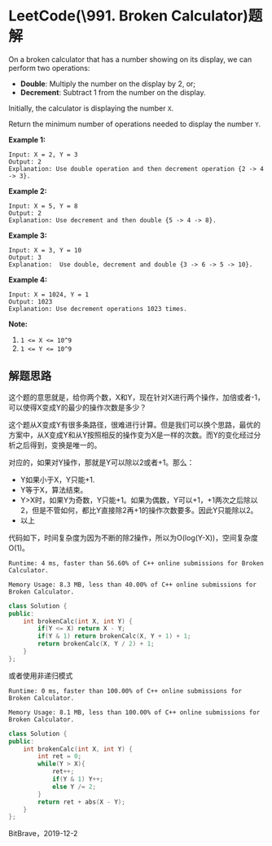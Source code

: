 # LeetCode(\991. Broken Calculator)题解

On a broken calculator that has a number showing on its display, we can perform two operations:

- **Double**: Multiply the number on the display by 2, or;
- **Decrement**: Subtract 1 from the number on the display.

Initially, the calculator is displaying the number `X`.

Return the minimum number of operations needed to display the number `Y`.

 

**Example 1:**

```
Input: X = 2, Y = 3
Output: 2
Explanation: Use double operation and then decrement operation {2 -> 4 -> 3}.
```

**Example 2:**

```
Input: X = 5, Y = 8
Output: 2
Explanation: Use decrement and then double {5 -> 4 -> 8}.
```

**Example 3:**

```
Input: X = 3, Y = 10
Output: 3
Explanation:  Use double, decrement and double {3 -> 6 -> 5 -> 10}.
```

**Example 4:**

```
Input: X = 1024, Y = 1
Output: 1023
Explanation: Use decrement operations 1023 times.
```

 

**Note:**

1. `1 <= X <= 10^9`
2. `1 <= Y <= 10^9`

## 解题思路

这个题的意思就是，给你两个数，X和Y，现在针对X进行两个操作，加倍或者-1，可以使得X变成Y的最少的操作次数是多少？

这个题从X变成Y有很多条路径，很难进行计算。但是我们可以换个思路，最优的方案中，从X变成Y和从Y按照相反的操作变为X是一样的次数。而Y的变化经过分析之后得到，变换是唯一的。

对应的，如果对Y操作，那就是Y可以除以2或者+1。那么：

- Y如果小于X，Y只能+1.
- Y等于X，算法结束。
- Y>X时，如果Y为奇数，Y只能+1。如果为偶数，Y可以+1，+1两次之后除以2，但是不管如何，都比Y直接除2再+1的操作次数要多。因此Y只能除以2。
- 以上

代码如下，时间复杂度为因为不断的除2操作，所以为O(log(Y-X))，空间复杂度O(1)。

`Runtime: 4 ms, faster than 56.60% of C++ online submissions for Broken Calculator.`

`Memory Usage: 8.3 MB, less than 40.00% of C++ online submissions for Broken Calculator.`

```c++
class Solution {
public:
    int brokenCalc(int X, int Y) {
        if(Y <= X) return X - Y;
        if(Y & 1) return brokenCalc(X, Y + 1) + 1;
        return brokenCalc(X, Y / 2) + 1;
    }
};
```

或者使用非递归模式

`Runtime: 0 ms, faster than 100.00% of C++ online submissions for Broken Calculator.`

`Memory Usage: 8.1 MB, less than 100.00% of C++ online submissions for Broken Calculator.`

```C++
class Solution {
public:
    int brokenCalc(int X, int Y) {
        int ret = 0;
        while(Y > X){
            ret++;
            if(Y & 1) Y++;
            else Y /= 2;
        }
        return ret + abs(X - Y);
    }
};
```

BitBrave，2019-12-2